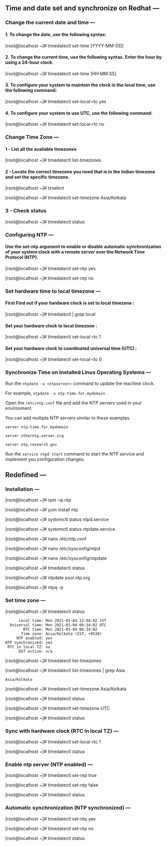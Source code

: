 ## Time and date set and synchronize on Redhat —

### Change the current date and time —

#### 1. To change the date, use the following syntax:

[root@localhost ~]# timedatectl set-time [YYYY-MM-DD]

#### 2. To change the current time, use the following syntax. Enter the hour by using a 24-hour clock.

[root@localhost ~]# timedatectl set-time [HH:MM:SS]

#### 3. To configure your system to maintain the clock in the local time, use the following command:

[root@localhost ~]# timedatectl set-local-rtc yes

#### 4. To configure your system to use UTC, use the following command:

[root@localhost ~]# timedatectl set-local-rtc no


### Change Time Zone — 

#### 1 -  List all the available timezones

[root@localhost ~]# timedatectl list-timezones

#### 2 - Locate the correct timezone you need that is in the Indian timezone and set the specific timezone.

[root@localhost ~]# tzselect

[root@localhost ~]# timedatectl set-timezone Asia/Kolkata


### 3 - Check status

[root@localhost ~]# timedatectl status


### Configuring NTP —

#### Use the set-ntp argument to enable or disable automatic synchronization of your system clock with a remote server over the Network Time Protocol (NTP).

[root@localhost ~]# timedatectl set-ntp yes

[root@localhost ~]# timedatectl set-ntp no


### Set hardware time to local timezone —

#### First Find out if your hardware clock is set to local timezone :

[root@localhost ~]# timedatectl | grep local

#### Set your hardware clock to local timezone :

[root@localhost ~]# timedatectl set-local-rtc 1

#### Set your hardware clock to coordinated universal time (UTC) :

[root@localhost ~]# timedatectl set-local-rtc 0


### Synchronize Time on Installed Linux Operating Systems — 

Run the `ntpdate -u <ntpserver>` command to update the machine clock.

For example, `ntpdate -u ntp-time.for.mydomain`

Open the `/etc/ntp.conf` file and add the NTP servers used in your environment.

You can add multiple NTP servers similar to these examples.

```
server ntp-time.for.mydomain

server otherntp.server.org

server ntp.research.gov

```

Run the `service ntpd start` command to start the NTP service and implement you configuration changes.


## Redefined —

### Installation —

[root@localhost ~]# rpm -qi ntp

[root@localhost ~]# yum install ntp

[root@localhost ~]# systemctl status ntpd.service

[root@localhost ~]# systemctl status ntpdate.service

[root@localhost ~]# nano /etc/ntp.conf

[root@localhost ~]# nano /etc/sysconfig/ntpd

[root@localhost ~]# nano /etc/sysconfig/ntpdate


[root@localhost ~]# timedatectl status

[root@localhost ~]# ntpdate pool.ntp.org

[root@localhost ~]# ntpq -p


### Set time zone  —

[root@localhost ~]# timedatectl status

```
      Local time: Mon 2021-01-04 12:04:02 IST
  Universal time: Mon 2021-01-04 06:34:02 UTC
        RTC time: Mon 2021-01-04 06:34:02
       Time zone: Asia/Kolkata (IST, +0530)
     NTP enabled: yes
NTP synchronized: yes
 RTC in local TZ: no
      DST active: n/a

```

[root@localhost ~]# timedatectl list-timezones

[root@localhost ~]# timedatectl list-timezones | grep Asia

```
Asia/Kolkata
```

[root@localhost ~]# timedatectl set-timezone Asia/Kolkata

[root@localhost ~]# timedatectl status

[root@localhost ~]# timedatectl set-timezone UTC

[root@localhost ~]# timedatectl status


### Sync with hardware clock (RTC in local TZ) — 

[root@localhost ~]# timedatectl set-local-rtc 1

[root@localhost ~]# timedatectl status


### Enable ntp server (NTP enabled) —

[root@localhost ~]# timedatectl set-ntp true

[root@localhost ~]# timedatectl set-ntp false

[root@localhost ~]# timedatectl status


### Automatic synchronization (NTP synchronized) —

[root@localhost ~]# timedatectl set-ntp yes

[root@localhost ~]# timedatectl set-ntp no

[root@localhost ~]# timedatectl status
